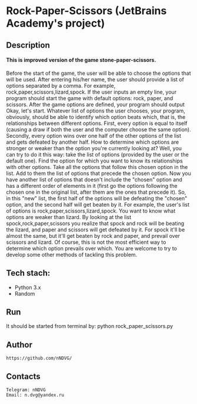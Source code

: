 # Rock-Paper-Scissors (JetBrains Academy's project)
## Description
#### This is improved version of the game stone-paper-scissors. 
Before the start of the game, the user will be able to choose the options that will be used. After entering his/her name, the user should provide a list of options separated by a comma. For example, rock,paper,scissors,lizard,spock. If the user inputs an empty line, your program should start the game with default options: rock, paper, and scissors. After the game options are defined, your program should output Okay, let's start. Whatever list of options the user chooses, your program, obviously, should be able to identify which option beats which, that is, the relationships between different options. First, every option is equal to itself (causing a draw if both the user and the computer choose the same option). Secondly, every option wins over one half of the other options of the list and gets defeated by another half. How to determine which options are stronger or weaker than the option you're currently looking at? Well, you can try to do it this way: take the list of options (provided by the user or the default one). Find the option for which you want to know its relationships with other options. Take all the options that follow this chosen option in the list. Add to them the list of options that precede the chosen option. Now you have another list of options that doesn't include the "chosen" option and has a different order of elements in it (first go the options following the chosen one in the original list, after them are the ones that precede it). So, in this "new" list, the first half of the options will be defeating the "chosen" option, and the second half will get beaten by it. For example, the user's list of options is rock,paper,scissors,lizard,spock. You want to know what options are weaker than lizard. By looking at the list spock,rock,paper,scissors you realize that spock and rock will be beating the lizard, and paper and scissors will get defeated by it. For spock it'll be almost the same, but it'll get beaten by rock and paper, and prevail over scissors and lizard. Of course, this is not the most efficient way to determine which option prevails over which. You are welcome to try to develop some other methods of tackling this problem. 

## Tech stach:
- Python 3.x
- Random

## Run 
It should be started from terminal by: python rock_paper_scissors.py

## Author

    https://github.com/nNDVG/

## Contacts

    Telegram: nNDVG
    Email: n.dvg@yandex.ru
